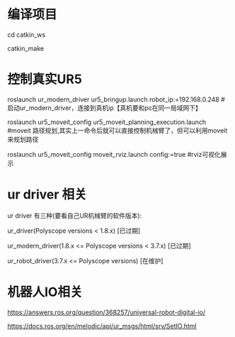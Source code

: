 # 编译项目
cd catkin_ws 

catkin_make

# 控制真实UR5 
roslaunch ur_modern_driver ur5_bringup.launch robot_ip:=192.168.0.248 #启动ur_modern_driver，连接到真机ip【真机要和pc在同一局域网下】

roslaunch ur5_moveit_config ur5_moveit_planning_execution.launch      #moveit 路径规划,其实上一命令后就可以直接控制机械臂了，但可以利用moveit来规划路径

roslaunch ur5_moveit_config moveit_rviz.launch config:=true           #rviz可视化展示

# ur driver 相关
ur driver 有三种(要看自己UR机械臂的软件版本):

ur_driver(Polyscope versions < 1.8.x)  [已过期]

ur_modern_driver(1.8.x <= Polyscope versions < 3.7.x) [已过期]

ur_robot_driver(3.7.x  <= Polyscope versions)  [在维护]


# 机器人IO相关

https://answers.ros.org/question/368257/universal-robot-digital-io/

https://docs.ros.org/en/melodic/api/ur_msgs/html/srv/SetIO.html



